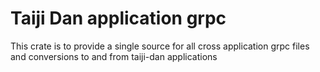 # Taiji Dan application grpc

This crate is to provide a single source for all cross application grpc files and conversions to and from taiji-dan applications
